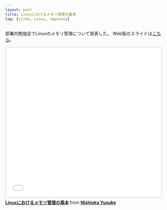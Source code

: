 ```yaml
---
layout: post
title: Linuxにおけるメモリ管理の基本
tag: [slide, Linux, Japanese]
---
```


部署内勉強会でLinuxのメモリ管理について発表した。
Web版のスライドは[こちら](/slides/linux_memory_management.html)。

<iframe src="//www.slideshare.net/slideshow/embed_code/key/nTwJdUrJdicQK9" width="595" height="485" frameborder="0" marginwidth="0" marginheight="0" scrolling="no" style="border:1px solid #CCC; border-width:1px; margin-bottom:5px; max-width: 100%;" allowfullscreen> </iframe> <div style="margin-bottom:5px"> <strong> <a href="//www.slideshare.net/xxthermidorxx/linux-60189217" title="Linuxにおけるメモリ管理の基本" target="_blank">Linuxにおけるメモリ管理の基本</a> </strong> from <strong><a target="_blank" href="//www.slideshare.net/xxthermidorxx">Nishioka Yusuke</a></strong> </div>
